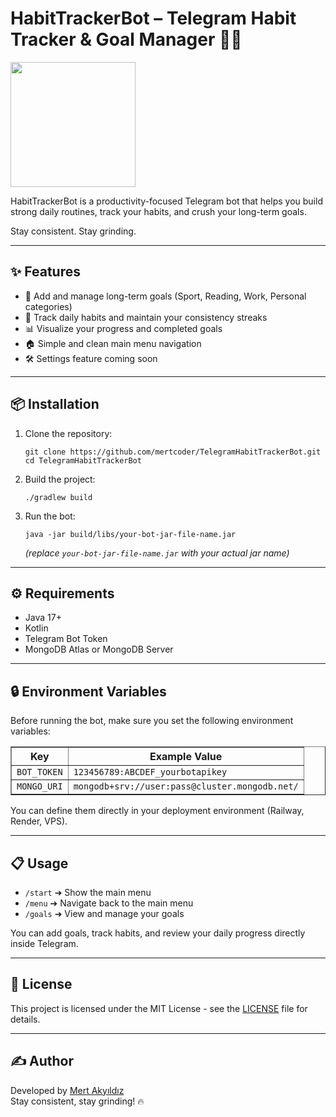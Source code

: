 <!DOCTYPE html>
<html lang="en">
<head>
  <meta charset="UTF-8">
  <meta name="viewport" content="width=device-width, initial-scale=1.0">
</head>
<body>
  <h1>HabitTrackerBot – Telegram Habit Tracker & Goal Manager 🧐🚀</h1>
      <img src="https://github.com/user-attachments/assets/6e212a07-7718-411b-b93b-a7918e19817f" width="200" />

  <p>HabitTrackerBot is a productivity-focused Telegram bot that helps you build strong daily routines, track your habits, and crush your long-term goals.</p>
  <p>Stay consistent. Stay grinding.</p>
  <hr>

  <h2>✨ Features</h2>
  <ul>
    <li>🎯 Add and manage long-term goals (Sport, Reading, Work, Personal categories)</li>
    <li>📅 Track daily habits and maintain your consistency streaks</li>
    <li>📊 Visualize your progress and completed goals</li>
    <li>🏠 Simple and clean main menu navigation</li>
    <li>🛠️ Settings feature coming soon</li>
  </ul>
  <hr>

  <h2>📦 Installation</h2>
  <ol>
    <li>Clone the repository:
      <pre><code>git clone https://github.com/mertcoder/TelegramHabitTrackerBot.git
cd TelegramHabitTrackerBot
</code></pre>
    </li>
    <li>Build the project:
      <pre><code>./gradlew build
</code></pre>
    </li>
    <li>Run the bot:
      <pre><code>java -jar build/libs/your-bot-jar-file-name.jar
</code></pre>
      <p><em>(replace <code>your-bot-jar-file-name.jar</code> with your actual jar name)</em></p>
    </li>
  </ol>
  <hr>

  <h2>⚙️ Requirements</h2>
  <ul>
    <li>Java 17+</li>
    <li>Kotlin</li>
    <li>Telegram Bot Token</li>
    <li>MongoDB Atlas or MongoDB Server</li>
  </ul>
  <hr>

  <h2>🔒 Environment Variables</h2>
  <p>Before running the bot, make sure you set the following environment variables:</p>
  <table border="1" cellpadding="5">
    <thead>
      <tr><th>Key</th><th>Example Value</th></tr>
    </thead>
    <tbody>
      <tr><td><code>BOT_TOKEN</code></td><td><code>123456789:ABCDEF_yourbotapikey</code></td></tr>
      <tr><td><code>MONGO_URI</code></td><td><code>mongodb+srv://user:pass@cluster.mongodb.net/</code></td></tr>
    </tbody>
  </table>
  <p>You can define them directly in your deployment environment (Railway, Render, VPS).</p>
  <hr>

  <h2>📋 Usage</h2>
  <ul>
    <li><code>/start</code> ➔ Show the main menu</li>
    <li><code>/menu</code> ➔ Navigate back to the main menu</li>
    <li><code>/goals</code> ➔ View and manage your goals</li>
  </ul>
  <p>You can add goals, track habits, and review your daily progress directly inside Telegram.</p>
  <hr>

  <h2>🢾 License</h2>
  <p>This project is licensed under the MIT License - see the <a href="LICENSE">LICENSE</a> file for details.</p>
  <hr>

  <h2>✍️ Author</h2>
  <p>Developed by <a href="https://github.com/mertcoder">Mert Akyıldız</a><br>
  Stay consistent, stay grinding! 🔥</p>
</body>
</html>
